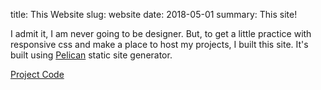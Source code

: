 title: This Website
slug: website
date: 2018-05-01
summary: This site!


I admit it, I am never going to be designer. But, to get a little practice with responsive css and make a place to host my projects, I built this site. It's built using [Pelican](https://blog.getpelican.com/) static site generator.

[Project Code](https://github.com/matthewauld/website)
